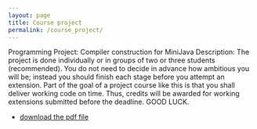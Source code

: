 ```yaml
---
layout: page
title: Course project
permalink: /course_project/
---
```


Programming Project:
Compiler construction for MiniJava
Description:
The project is done individually or in groups of two or three students (recommended).
You do not need to decide in advance how ambitious you will be; instead you should finish each stage
before you attempt an extension.
Part of the goal of a project course like this is that you shall deliver working code on time. Thus,
credits will be awarded for working extensions submitted before the deadline.
GOOD LUCK.

* [ download the pdf file ](/static_files/materials/pro/ProgrammingProject.pdf)



